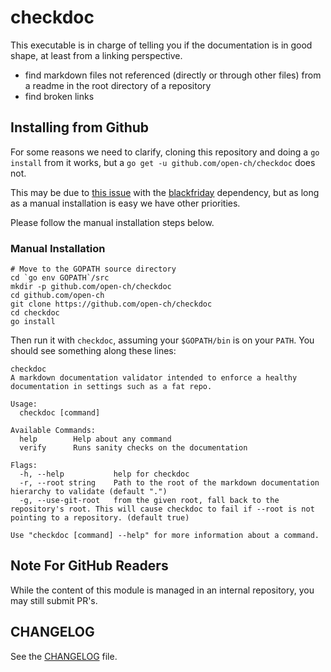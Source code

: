 # checkdoc

This executable is in charge of telling you if the documentation is in good shape, at least from a linking perspective.

  - find markdown files not referenced (directly or through other files) from a readme in the root directory
    of a repository
  - find broken links

## Installing from Github

For some reasons we need to clarify, cloning this repository and doing a `go install` from it works,
but a `go get -u github.com/open-ch/checkdoc` does not.

This may be due to [this issue](https://github.com/russross/blackfriday/issues/500) with the [blackfriday](https://github.com/russross/blackfriday) dependency,
but as long as a manual installation is easy we have other priorities.

Please follow the manual installation steps below.

### Manual Installation

```
# Move to the GOPATH source directory
cd `go env GOPATH`/src
mkdir -p github.com/open-ch/checkdoc
cd github.com/open-ch
git clone https://github.com/open-ch/checkdoc
cd checkdoc
go install
```

Then run it with `checkdoc`, assuming your `$GOPATH/bin` is on your `PATH`. You should see something along these lines:
```
checkdoc
A markdown documentation validator intended to enforce a healthy documentation in settings such as a fat repo.

Usage:
  checkdoc [command]

Available Commands:
  help        Help about any command
  verify      Runs sanity checks on the documentation

Flags:
  -h, --help           help for checkdoc
  -r, --root string    Path to the root of the markdown documentation hierarchy to validate (default ".")
  -g, --use-git-root   from the given root, fall back to the repository's root. This will cause checkdoc to fail if --root is not pointing to a repository. (default true)

Use "checkdoc [command] --help" for more information about a command.
```

## Note For GitHub Readers

While the content of this module is managed in an internal repository,
you may still submit PR's.

## CHANGELOG

See the [CHANGELOG](CHANGELOG.md) file.
